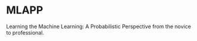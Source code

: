 # MLAPP
Learning the Machine Learning: A Probabilistic Perspective from the novice to professional. 
